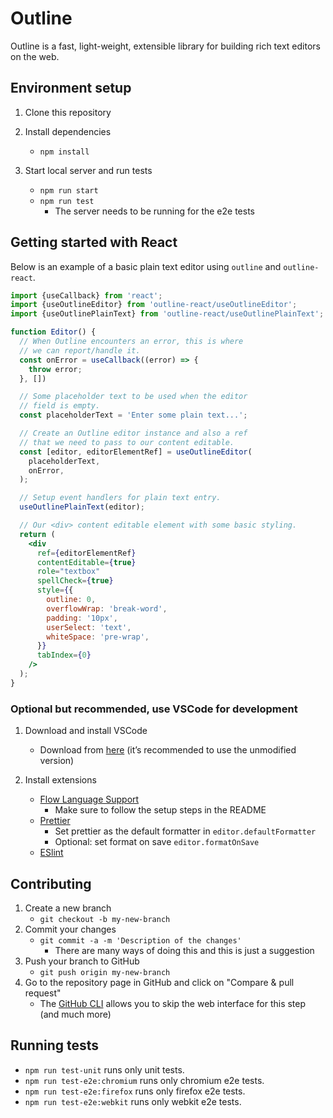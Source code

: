 # Outline

Outline is a fast, light-weight, extensible library for building rich text editors on the web.

## Environment setup

1. Clone this repository

2. Install dependencies
   - `npm install`

3. Start local server and run tests
   - `npm run start`
   - `npm run test`
     - The server needs to be running for the e2e tests

## Getting started with React

Below is an example of a basic plain text editor using `outline` and `outline-react`.


```jsx
import {useCallback} from 'react';
import {useOutlineEditor} from 'outline-react/useOutlineEditor';
import {useOutlinePlainText} from 'outline-react/useOutlinePlainText';

function Editor() {
  // When Outline encounters an error, this is where
  // we can report/handle it.
  const onError = useCallback((error) => {
    throw error;
  }, [])

  // Some placeholder text to be used when the editor
  // field is empty.
  const placeholderText = 'Enter some plain text...';

  // Create an Outline editor instance and also a ref
  // that we need to pass to our content editable.
  const [editor, editorElementRef] = useOutlineEditor(
    placeholderText,
    onError,
  );

  // Setup event handlers for plain text entry.
  useOutlinePlainText(editor);

  // Our <div> content editable element with some basic styling.
  return (
    <div
      ref={editorElementRef}
      contentEditable={true}
      role="textbox"
      spellCheck={true}
      style={{
        outline: 0,
        overflowWrap: 'break-word',
        padding: '10px',
        userSelect: 'text',
        whiteSpace: 'pre-wrap',
      }}
      tabIndex={0}
    />
  );
}
```

### Optional but recommended, use VSCode for development

1.  Download and install VSCode
    - Download from [here](https://code.visualstudio.com/download) (it’s recommended to use the unmodified version)

2. Install extensions
   - [Flow Language Support](https://marketplace.visualstudio.com/items?itemName=flowtype.flow-for-vscode)
     - Make sure to follow the setup steps in the README
   - [Prettier](https://marketplace.visualstudio.com/items?itemName=esbenp.prettier-vscode)
     - Set prettier as the default formatter in `editor.defaultFormatter`
     - Optional: set format on save `editor.formatOnSave`
   - [ESlint](https://marketplace.visualstudio.com/items?itemName=dbaeumer.vscode-eslint)


## Contributing

1. Create a new branch
   - `git checkout -b my-new-branch`
2. Commit your changes
   - `git commit -a -m 'Description of the changes'`
     - There are many ways of doing this and this is just a suggestion
3. Push your branch to GitHub
   - `git push origin my-new-branch`
4. Go to the repository page in GitHub and click on "Compare & pull request"
   - The [GitHub CLI](https://cli.github.com/manual/gh_pr_create) allows you to skip the web interface for this step (and much more)

## Running tests

* `npm run test-unit` runs only unit tests.
* `npm run test-e2e:chromium` runs only chromium e2e tests.
* `npm run test-e2e:firefox` runs only firefox e2e tests.
* `npm run test-e2e:webkit` runs only webkit e2e tests.
